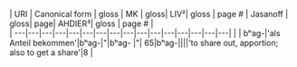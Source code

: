 
| URI | Canonical form | gloss | MK | gloss| LIV²| gloss | page # | Jasanoff | gloss| page| AHDIER³| gloss | page # |  
| ---|---|---|---|---|---|---|---|---|---|---|---|---|---|---|---|
|     | bʰag-|'als Anteil bekommen'|bʰag-|"|bʰag- |"| 65|bʰag-||||'to share out, apportion; also to get a share'|8
|  

